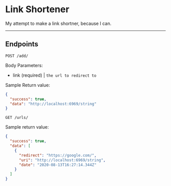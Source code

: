 # Link Shortener

My attempt to make a link shortner, because I can.

---

## Endpoints

`POST /add/`

Body Parameters:

- link (required) | `the url to redirect to`

Sample Return value:

```json
{
  "success": true,
  "data": "http://localhost:6969/string"
}
```

`GET /urls/`

Sample return value:

```json
{
  "success": true,
  "data": [
    {
      "redirect": "https://google.com/",
      "uri": "http://localhost:6969/string",
      "date": "2020-08-13T16:27:14.344Z"
    }
  ]
}
```
